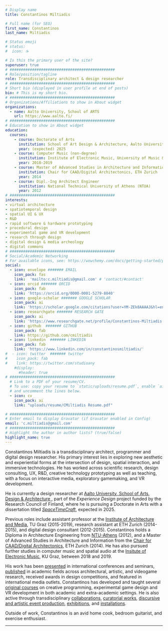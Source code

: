 ```yaml
---
# Display name
title: Constantinos Miltiadis

# Full name (for SEO)
first_name: Constantinos
last_name: Miltiadis

# Status emoji
# status:
#  icon: ☕️

# Is this the primary user of the site?
superuser: true
# ###############################################
# Role/position/tagline
role: Transdisciplinary architect & design researcher
# ###############################################
# Short bio (displayed in user profile at end of posts)
bio: # This is my short bio.
# ###############################################
# Organizations/Affiliations to show in About widget
organizations:
  - name: Aalto University, School of ARTS
    url: https://www.aalto.fi/
# ###############################################
# Education to show in About widget
education:
  courses:
    - course: Doctorate of Arts
      institution: School of Art Design & Architecture, Aalto University
      year: (expected) 2025 
    - course: Computer Music (non-degree)
      institution: Institute of Electronic Music, University of Music & Performing Arts, Graz
      year: 2018-2019
    - course: Master of Advanced Studies in Architecture and Information (MAS AI ETH)
      institution: Chair for CAAD/Digital Architectonics, ETH Zurich
      year: 2014    
    - course: Dipl.-Ing Architect Engineer
      institution: National Technical University of Athens (NTUA)
      year: 2012
# ###############################################
interests: 
- virtual architecture 
- spatiotemporal design
- spatial UI & UX 
- R&D
- rapid software & hardware prototyping
- procedural design 
- experimental game and VR development 
- research through design
- digital design & media archeology 
- digital commons 
# ###############################################
# Social/Academic Networking
# For available icons, see: https://wowchemy.com/docs/getting-started/page-builder/#icons
social:
  - icon: envelope ####### EMAIL
    icon_pack: fas
    link:  'mailto:c.miltiadis@gmail.com' # 'contact/#contact' 
  - icon: orcid ####### ORCID
    icon_pack: fab
    link: 'https://orcid.org/0000-0001-5279-8040'
  - icon: google-scholar ####### GOOGLE SCHOLAR 
    icon_pack: ai
    link: 'https://scholar.google.com/citations?user=YM-ZEk8AAAAJ&hl=en'
  - icon: researchgate ####### RESEARCH GATE
    icon_pack: ai
    link: 'https://www.researchgate.net/profile/Constantinos-Miltiadis'
  - icon: github  ####### GITHUB
    icon_pack: fab
    link: https://github.com/cmiltiadis
  - icon: linkedin  ####### LINKEDIN
    icon_pack: fab
    link: 'https://www.linkedin.com/in/constantinosmiltiadis/'
#  - icon: twitter  ####### twitter
#    icon_pack: fab
#    link: https://twitter.com/studioany
    #display:
      #header: true
# ###############################################
  # Link to a PDF of your resume/CV.
  # To use: copy your resume to `static/uploads/resume.pdf`, enable `ai` icons in `params.yaml`,
  # and uncomment the lines below.
  - icon: cv
    icon_pack: ai
    link: "uploads/resume/CMiltiadis Resume.pdf"

# ###############################################
# Enter email to display Gravatar (if Gravatar enabled in Config)
email: 'c.miltiadis@gmail.com'
# ###############################################
# Highlight the author in author lists? (true/false)
highlight_name: true
---
```


<!-- 
  - block: experience
    content:
      title: Timeline
      # Date format for experience
      date_format: Jan 2006
      # Experiences.
      #   Add/remove as many `experience` items below as you like.
      #   Required fields are `title`, `company`, and `date_start`.
      #   Leave `date_end` empty if it's your current employer.
      #   Begin multi-line descriptions with YAML's `|2-` multi-line prefix.
      items:
        - title: Doctoral researcher
          company: Aalto ARTS
          company_url: ''
          company_logo: org-gc
          location: Helsinki, Finland
          date_start: '2019-09-09'
          date_end: ''
          description: |2-
              Responsibilities include:
              * Analysing
              * Modelling
              * Deploying    
        - title: Assistant professor
          company: Institute of Architecture and Media, TU Graz
          company_url: 'https://iam.tugraz.at/'
          company_logo: org-x
          location: Graz, Austria
          date_start: '2015-01-10'
          date_end: '2019-08-31'
          description: Taught electronic engineering and researched semiconductor physics.
        - title: Computer Music studies
          company: Institute of Electronic Music and Acoustics, KU Graz 
          company_url: ''
          company_logo: org-x
          location: Graz, Austria
          date_start: '2018-09-10'
          date_end: '2019-07-20'
          description: Taught electronic engineering and researched semiconductor physics.    
# ###########
skills:
  - name: Technical Skills
    items:
      - name: Python
        description: ''
        percent: 80
        icon: code-bracket
      - name: Data Science
        description: ''
        percent: 100
        icon: chart-bar
      - name: SQL
        description: ''
        percent: 40
        icon: circle-stack
  - name: Hobbies
    color: '#eeac02'
    color_border: '#f0bf23'
    items:
      - name: Hiking
        description: ''
        percent: 60
        icon: person-simple-walk
      - name: Cats
        description: ''
        percent: 100
        icon: cat
      - name: Photography
        description: ''
        percent: 80
        icon: camera
-->

Constantinos Miltiadis is a transdisciplinary architect, programmer and digital design researcher. 
His primary interest lies in exploring new aesthetic and experiential forms at the intersection of design, spatial interaction, and immersive technologies. 
He has worked across scientific research, design consulting, UX, R&D, creative technology prototyping as well as teaching, with a focus on interactive media, exploratory gamemaking, and VR development. 

He is currently a design researcher at [Aalto University, School of Arts, Design & Architecture ](https://www.aalto.fi/en/school-of-arts-design-and-architecture), part of the *Experience Design* project funded by the Research Council of Finland, where he is pursuing a Doctorate in Arts with a dissertation titled *[SpaceTimeCraft](../project/spacetimecraft)*, expected in 2025.

<!-- EDUCATION & EXPERIENCE -->
Previous roles include assistant professor at the [Institute of Architecture and Media](https://iam.tugraz.at/main-website/en/), TU Graz (2015-2019), research assistant at ETH Zurich (2014-2015), and digital design consultant (2012-2015). Constantinos holds a Diploma in Architecture Engineering from [NTU-Athens](https://www.arch.ntua.gr/?lang=en) (2012), and a Master of Advanced Studies in Architecture and Information from the [Chair for CAAD/Digital Architectonics](https://www.caad.arch.ethz.ch/), ETH Zurich (2014). He has also pursued further studies in computer music and spatial audio at the [Insitute of Electronic Music](https://iem.kug.ac.at/en/), KU Graz, between 2018 and 2019.  

<!-- WORK -->
His work has been [presented](../event/) in international conferences and seminars, [published](../publication/) in academic fields across architectural, artistic, and videogame research, received awards in design competitions, and featured in international media outlets. 
Constantinos has developed and taught several [original courses](../course) on creative programming, experimental game design and VR development in both academic and extra-academic settings.
He is also active through transdisciplinary [collaborations](../tag/collaboration), [curatorial works](../category/curatorial), [discursive and artistic event production](../curation), [exhibitions](../tag/exhibition), and [installations](../tag/installation).

Outside of work, Constantinos is an avid home cook, bedroom guitarist, and exercise enthusiast. 

---

<!-- INTERESTS // g](../category/prototype)-->
<!-- 
Constantino's main research interests concern aesthetic phenomena between technology and culture, which he pursues through various methods including computational design research, speculative prototyping, experimental gamemaking, teaching, artistic research, and curatorial work.
Since the mid-2010s his research focus concerns [virtual architecture](../project/spacetimecraft), implementing integrative design research to investigate the aesthetic dimension of spatiotemporal environments that are *inconstructible* in the physical world, and thus specific to and experienceable through digital media such as VR and videogames. 
-->


<!--
; also programmer, curator, media artist, teacher, archivist, and librarian.
-->
<!-- GROUPS -->
<!-- 
He is part of the working groups [ENCORE](https://www.aalto.fi/fi/muotoilun-laitos/encore-engaging-co-design-research-group) and [Game Design Praxiology](https://aakoosgamelab.com/gamepraxi/) at Aalto ARTS, the cross-continental Games & Praxis group, the special interest group [Spatial Aesthetics and Artificial Environments](https://www.researchcatalogue.net/view/1108448/1108449), and the Helsinki-based collective [Station of Commons](../project/station-of-commons).
-->

